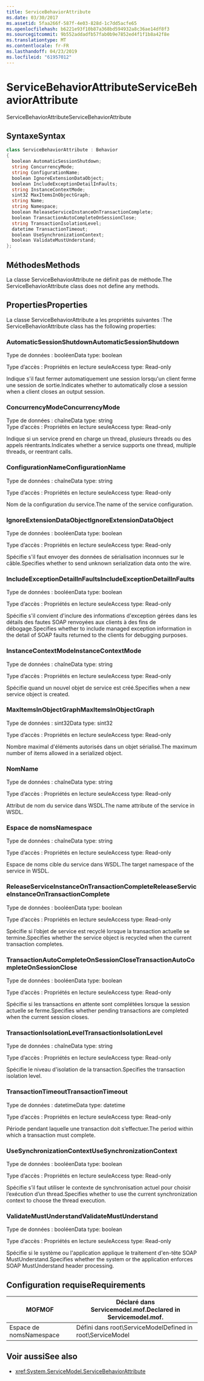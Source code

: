 ```yaml
---
title: ServiceBehaviorAttribute
ms.date: 03/30/2017
ms.assetid: 5faa266f-587f-4e03-828d-1c7dd5acfe65
ms.openlocfilehash: b6221e93f10b87a368bd594932a8c36ae14df8f3
ms.sourcegitcommit: 9b552addadfb57fab0b9e7852ed4f1f1b8a42f8e
ms.translationtype: MT
ms.contentlocale: fr-FR
ms.lasthandoff: 04/23/2019
ms.locfileid: "61957012"
---
```

# <a name="servicebehaviorattribute"></a><span data-ttu-id="04649-102">ServiceBehaviorAttribute</span><span class="sxs-lookup"><span data-stu-id="04649-102">ServiceBehaviorAttribute</span></span>
<span data-ttu-id="04649-103">ServiceBehaviorAttribute</span><span class="sxs-lookup"><span data-stu-id="04649-103">ServiceBehaviorAttribute</span></span>  
  
## <a name="syntax"></a><span data-ttu-id="04649-104">Syntaxe</span><span class="sxs-lookup"><span data-stu-id="04649-104">Syntax</span></span>  
  
```csharp
class ServiceBehaviorAttribute : Behavior  
{  
  boolean AutomaticSessionShutdown;  
  string ConcurrencyMode;  
  string ConfigurationName;  
  boolean IgnoreExtensionDataObject;  
  boolean IncludeExceptionDetailInFaults;  
  string InstanceContextMode;  
  sint32 MaxItemsInObjectGraph;  
  string Name;  
  string Namespace;  
  boolean ReleaseServiceInstanceOnTransactionComplete;  
  boolean TransactionAutoCompleteOnSessionClose;  
  string TransactionIsolationLevel;  
  datetime TransactionTimeout;  
  boolean UseSynchronizationContext;  
  boolean ValidateMustUnderstand;  
};  
```  
  
## <a name="methods"></a><span data-ttu-id="04649-105">Méthodes</span><span class="sxs-lookup"><span data-stu-id="04649-105">Methods</span></span>  
 <span data-ttu-id="04649-106">La classe ServiceBehaviorAttribute ne définit pas de méthode.</span><span class="sxs-lookup"><span data-stu-id="04649-106">The ServiceBehaviorAttribute class does not define any methods.</span></span>  
  
## <a name="properties"></a><span data-ttu-id="04649-107">Properties</span><span class="sxs-lookup"><span data-stu-id="04649-107">Properties</span></span>  
 <span data-ttu-id="04649-108">La classe ServiceBehaviorAttribute a les propriétés suivantes :</span><span class="sxs-lookup"><span data-stu-id="04649-108">The ServiceBehaviorAttribute class has the following properties:</span></span>  
  
### <a name="automaticsessionshutdown"></a><span data-ttu-id="04649-109">AutomaticSessionShutdown</span><span class="sxs-lookup"><span data-stu-id="04649-109">AutomaticSessionShutdown</span></span>  
 <span data-ttu-id="04649-110">Type de données : booléen</span><span class="sxs-lookup"><span data-stu-id="04649-110">Data type: boolean</span></span>  
  
 <span data-ttu-id="04649-111">Type d’accès : Propriétés en lecture seule</span><span class="sxs-lookup"><span data-stu-id="04649-111">Access type: Read-only</span></span>  
  
 <span data-ttu-id="04649-112">Indique s'il faut fermer automatiquement une session lorsqu'un client ferme une session de sortie.</span><span class="sxs-lookup"><span data-stu-id="04649-112">Indicates whether to automatically close a session when a client closes an output session.</span></span>  
  
### <a name="concurrencymode"></a><span data-ttu-id="04649-113">ConcurrencyMode</span><span class="sxs-lookup"><span data-stu-id="04649-113">ConcurrencyMode</span></span>  
 <span data-ttu-id="04649-114">Type de données : chaîne</span><span class="sxs-lookup"><span data-stu-id="04649-114">Data type: string</span></span>  
<span data-ttu-id="04649-115">Type d’accès : Propriétés en lecture seule</span><span class="sxs-lookup"><span data-stu-id="04649-115">Access type: Read-only</span></span>  
  
 <span data-ttu-id="04649-116">Indique si un service prend en charge un thread, plusieurs threads ou des appels réentrants.</span><span class="sxs-lookup"><span data-stu-id="04649-116">Indicates whether a service supports one thread, multiple threads, or reentrant calls.</span></span>  
  
### <a name="configurationname"></a><span data-ttu-id="04649-117">ConfigurationName</span><span class="sxs-lookup"><span data-stu-id="04649-117">ConfigurationName</span></span>  
 <span data-ttu-id="04649-118">Type de données : chaîne</span><span class="sxs-lookup"><span data-stu-id="04649-118">Data type: string</span></span>  
  
 <span data-ttu-id="04649-119">Type d’accès : Propriétés en lecture seule</span><span class="sxs-lookup"><span data-stu-id="04649-119">Access type: Read-only</span></span>  
  
 <span data-ttu-id="04649-120">Nom de la configuration du service.</span><span class="sxs-lookup"><span data-stu-id="04649-120">The name of the service configuration.</span></span>  
  
### <a name="ignoreextensiondataobject"></a><span data-ttu-id="04649-121">IgnoreExtensionDataObject</span><span class="sxs-lookup"><span data-stu-id="04649-121">IgnoreExtensionDataObject</span></span>  
 <span data-ttu-id="04649-122">Type de données : booléen</span><span class="sxs-lookup"><span data-stu-id="04649-122">Data type: boolean</span></span>  
  
 <span data-ttu-id="04649-123">Type d’accès : Propriétés en lecture seule</span><span class="sxs-lookup"><span data-stu-id="04649-123">Access type: Read-only</span></span>  
  
 <span data-ttu-id="04649-124">Spécifie s'il faut envoyer des données de sérialisation inconnues sur le câble.</span><span class="sxs-lookup"><span data-stu-id="04649-124">Specifies whether to send unknown serialization data onto the wire.</span></span>  
  
### <a name="includeexceptiondetailinfaults"></a><span data-ttu-id="04649-125">IncludeExceptionDetailInFaults</span><span class="sxs-lookup"><span data-stu-id="04649-125">IncludeExceptionDetailInFaults</span></span>  
 <span data-ttu-id="04649-126">Type de données : booléen</span><span class="sxs-lookup"><span data-stu-id="04649-126">Data type: boolean</span></span>  
  
 <span data-ttu-id="04649-127">Type d’accès : Propriétés en lecture seule</span><span class="sxs-lookup"><span data-stu-id="04649-127">Access type: Read-only</span></span>  
  
 <span data-ttu-id="04649-128">Spécifie s'il convient d'inclure des informations d'exception gérées dans les détails des fautes SOAP renvoyées aux clients à des fins de débogage.</span><span class="sxs-lookup"><span data-stu-id="04649-128">Specifies whether to include managed exception information in the detail of SOAP faults returned to the clients for debugging purposes.</span></span>  
  
### <a name="instancecontextmode"></a><span data-ttu-id="04649-129">InstanceContextMode</span><span class="sxs-lookup"><span data-stu-id="04649-129">InstanceContextMode</span></span>  
 <span data-ttu-id="04649-130">Type de données : chaîne</span><span class="sxs-lookup"><span data-stu-id="04649-130">Data type: string</span></span>  
  
 <span data-ttu-id="04649-131">Type d’accès : Propriétés en lecture seule</span><span class="sxs-lookup"><span data-stu-id="04649-131">Access type: Read-only</span></span>  
  
 <span data-ttu-id="04649-132">Spécifie quand un nouvel objet de service est créé.</span><span class="sxs-lookup"><span data-stu-id="04649-132">Specifies when a new service object is created.</span></span>  
  
### <a name="maxitemsinobjectgraph"></a><span data-ttu-id="04649-133">MaxItemsInObjectGraph</span><span class="sxs-lookup"><span data-stu-id="04649-133">MaxItemsInObjectGraph</span></span>  
 <span data-ttu-id="04649-134">Type de données : sint32</span><span class="sxs-lookup"><span data-stu-id="04649-134">Data type: sint32</span></span>  
  
 <span data-ttu-id="04649-135">Type d’accès : Propriétés en lecture seule</span><span class="sxs-lookup"><span data-stu-id="04649-135">Access type: Read-only</span></span>  
  
 <span data-ttu-id="04649-136">Nombre maximal d'éléments autorisés dans un objet sérialisé.</span><span class="sxs-lookup"><span data-stu-id="04649-136">The maximum number of items allowed in a serialized object.</span></span>  
  
### <a name="name"></a><span data-ttu-id="04649-137">Nom</span><span class="sxs-lookup"><span data-stu-id="04649-137">Name</span></span>  
 <span data-ttu-id="04649-138">Type de données : chaîne</span><span class="sxs-lookup"><span data-stu-id="04649-138">Data type: string</span></span>  
  
 <span data-ttu-id="04649-139">Type d’accès : Propriétés en lecture seule</span><span class="sxs-lookup"><span data-stu-id="04649-139">Access type: Read-only</span></span>  
  
 <span data-ttu-id="04649-140">Attribut de nom du service dans WSDL.</span><span class="sxs-lookup"><span data-stu-id="04649-140">The name attribute of the service in WSDL.</span></span>  
  
### <a name="namespace"></a><span data-ttu-id="04649-141">Espace de noms</span><span class="sxs-lookup"><span data-stu-id="04649-141">Namespace</span></span>  
 <span data-ttu-id="04649-142">Type de données : chaîne</span><span class="sxs-lookup"><span data-stu-id="04649-142">Data type: string</span></span>  
  
 <span data-ttu-id="04649-143">Type d’accès : Propriétés en lecture seule</span><span class="sxs-lookup"><span data-stu-id="04649-143">Access type: Read-only</span></span>  
  
 <span data-ttu-id="04649-144">Espace de noms cible du service dans WSDL.</span><span class="sxs-lookup"><span data-stu-id="04649-144">The target namespace of the service in WSDL.</span></span>  
  
### <a name="releaseserviceinstanceontransactioncomplete"></a><span data-ttu-id="04649-145">ReleaseServiceInstanceOnTransactionComplete</span><span class="sxs-lookup"><span data-stu-id="04649-145">ReleaseServiceInstanceOnTransactionComplete</span></span>  
 <span data-ttu-id="04649-146">Type de données : booléen</span><span class="sxs-lookup"><span data-stu-id="04649-146">Data type: boolean</span></span>  
  
 <span data-ttu-id="04649-147">Type d’accès : Propriétés en lecture seule</span><span class="sxs-lookup"><span data-stu-id="04649-147">Access type: Read-only</span></span>  
  
 <span data-ttu-id="04649-148">Spécifie si l’objet de service est recyclé lorsque la transaction actuelle se termine.</span><span class="sxs-lookup"><span data-stu-id="04649-148">Specifies whether the service object is recycled when the current transaction completes.</span></span>  
  
### <a name="transactionautocompleteonsessionclose"></a><span data-ttu-id="04649-149">TransactionAutoCompleteOnSessionClose</span><span class="sxs-lookup"><span data-stu-id="04649-149">TransactionAutoCompleteOnSessionClose</span></span>  
 <span data-ttu-id="04649-150">Type de données : booléen</span><span class="sxs-lookup"><span data-stu-id="04649-150">Data type: boolean</span></span>  
  
 <span data-ttu-id="04649-151">Type d’accès : Propriétés en lecture seule</span><span class="sxs-lookup"><span data-stu-id="04649-151">Access type: Read-only</span></span>  
  
 <span data-ttu-id="04649-152">Spécifie si les transactions en attente sont complétées lorsque la session actuelle se ferme.</span><span class="sxs-lookup"><span data-stu-id="04649-152">Specifies whether pending transactions are completed when the current session closes.</span></span>  
  
### <a name="transactionisolationlevel"></a><span data-ttu-id="04649-153">TransactionIsolationLevel</span><span class="sxs-lookup"><span data-stu-id="04649-153">TransactionIsolationLevel</span></span>  
 <span data-ttu-id="04649-154">Type de données : chaîne</span><span class="sxs-lookup"><span data-stu-id="04649-154">Data type: string</span></span>  
  
 <span data-ttu-id="04649-155">Type d’accès : Propriétés en lecture seule</span><span class="sxs-lookup"><span data-stu-id="04649-155">Access type: Read-only</span></span>  
  
 <span data-ttu-id="04649-156">Spécifie le niveau d'isolation de la transaction.</span><span class="sxs-lookup"><span data-stu-id="04649-156">Specifies the transaction isolation level.</span></span>  
  
### <a name="transactiontimeout"></a><span data-ttu-id="04649-157">TransactionTimeout</span><span class="sxs-lookup"><span data-stu-id="04649-157">TransactionTimeout</span></span>  
 <span data-ttu-id="04649-158">Type de données : datetime</span><span class="sxs-lookup"><span data-stu-id="04649-158">Data type: datetime</span></span>  
  
 <span data-ttu-id="04649-159">Type d’accès : Propriétés en lecture seule</span><span class="sxs-lookup"><span data-stu-id="04649-159">Access type: Read-only</span></span>  
  
 <span data-ttu-id="04649-160">Période pendant laquelle une transaction doit s’effectuer.</span><span class="sxs-lookup"><span data-stu-id="04649-160">The period within which a transaction must complete.</span></span>  
  
### <a name="usesynchronizationcontext"></a><span data-ttu-id="04649-161">UseSynchronizationContext</span><span class="sxs-lookup"><span data-stu-id="04649-161">UseSynchronizationContext</span></span>  
 <span data-ttu-id="04649-162">Type de données : booléen</span><span class="sxs-lookup"><span data-stu-id="04649-162">Data type: boolean</span></span>  
  
 <span data-ttu-id="04649-163">Type d’accès : Propriétés en lecture seule</span><span class="sxs-lookup"><span data-stu-id="04649-163">Access type: Read-only</span></span>  
  
 <span data-ttu-id="04649-164">Spécifie s’il faut utiliser le contexte de synchronisation actuel pour choisir l’exécution d’un thread.</span><span class="sxs-lookup"><span data-stu-id="04649-164">Specifies whether to use the current synchronization context to choose the thread execution.</span></span>  
  
### <a name="validatemustunderstand"></a><span data-ttu-id="04649-165">ValidateMustUnderstand</span><span class="sxs-lookup"><span data-stu-id="04649-165">ValidateMustUnderstand</span></span>  
 <span data-ttu-id="04649-166">Type de données : booléen</span><span class="sxs-lookup"><span data-stu-id="04649-166">Data type: boolean</span></span>  
  
 <span data-ttu-id="04649-167">Type d’accès : Propriétés en lecture seule</span><span class="sxs-lookup"><span data-stu-id="04649-167">Access type: Read-only</span></span>  
  
 <span data-ttu-id="04649-168">Spécifie si le système ou l'application applique le traitement d'en-tête SOAP MustUnderstand.</span><span class="sxs-lookup"><span data-stu-id="04649-168">Specifies whether the system or the application enforces SOAP MustUnderstand header processing.</span></span>  
  
## <a name="requirements"></a><span data-ttu-id="04649-169">Configuration requise</span><span class="sxs-lookup"><span data-stu-id="04649-169">Requirements</span></span>  
  
|<span data-ttu-id="04649-170">MOF</span><span class="sxs-lookup"><span data-stu-id="04649-170">MOF</span></span>|<span data-ttu-id="04649-171">Déclaré dans Servicemodel.mof.</span><span class="sxs-lookup"><span data-stu-id="04649-171">Declared in Servicemodel.mof.</span></span>|  
|---------|-----------------------------------|  
|<span data-ttu-id="04649-172">Espace de noms</span><span class="sxs-lookup"><span data-stu-id="04649-172">Namespace</span></span>|<span data-ttu-id="04649-173">Défini dans root\ServiceModel</span><span class="sxs-lookup"><span data-stu-id="04649-173">Defined in root\ServiceModel</span></span>|  
  
## <a name="see-also"></a><span data-ttu-id="04649-174">Voir aussi</span><span class="sxs-lookup"><span data-stu-id="04649-174">See also</span></span>

- <xref:System.ServiceModel.ServiceBehaviorAttribute>
